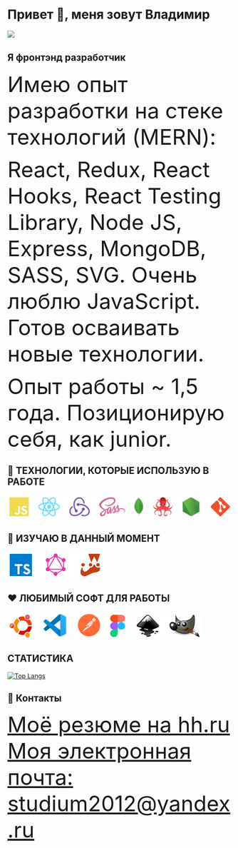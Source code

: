 # Привет 👋, меня зовут Владимир

![](https://komarev.com/ghpvc/?username=teplospbru)



## Я фронтэнд разработчик

<font size = 10>Имею опыт разработки на стеке технологий (MERN):</font>
    
<font size = 10>React, Redux, React Hooks, React Testing Library, Node JS, Express, MongoDB, SASS, SVG. Очень люблю JavaScript.  Готов осваивать новые технологии.</font>

<font size = 10>Опыт работы ~ 1,5 года. Позиционирую себя, как junior.</font>



## 🚀 ТЕХНОЛОГИИ, КОТОРЫЕ ИСПОЛЬЗУЮ В РАБОТЕ

<img src="https://github.com/teplospbru/teplospbru/blob/main/technologies.png" height="auto" width="581">


## 🌱 ИЗУЧАЮ В ДАННЫЙ МОМЕНТ

<img src="https://github.com/teplospbru/teplospbru/blob/main/perspective.png" height="auto" width="213">


## ❤️ ЛЮБИМЫЙ СОФТ ДЛЯ РАБОТЫ

<img src="https://github.com/teplospbru/teplospbru/blob/main/programms.png" height="auto" width="436">


## СТАТИСТИКА

<!-- [![GitHub Streak](http://github-readme-streak-stats.herokuapp.com?user=teplospbru&theme=dark&background=000000)](https://git.io/streak-stats) -->
[![Top Langs](https://github-readme-stats.vercel.app/api/top-langs/?username=teplospbru&layout=compact&theme=default)](https://github.com/anuraghazra/github-readme-stats)


## 🚀 Контакты

<font size = 10>[Моё резюме на hh.ru](https://spb.hh.ru/resume/c8ef9074ff09dfc9540039ed1f7177744b6934)</font>
<font size = 10>[Моя электронная почта: studium2012@yandex.ru](studium2012@yandex.ru)</font>
<!--

Here are some ideas to get you started:

- 🔭 I’m currently working on ...
- 🌱 I’m currently learning ...
- 👯 I’m looking to collaborate on ...
- 🤔 I’m looking for help with ...
- 💬 Ask me about ...
- 📫 How to reach me: ...
- 😄 Pronouns: ...
- ⚡ Fun fact: ...
-->

<!-- ![Иллюстрация к проекту](https://github.com/teplospbru/test-task-6/blob/main/screenshot-30062022.png) -->


